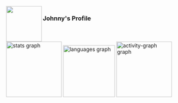<img align="left" height="96" src="https://t4.ftcdn.net/jpg/01/43/55/55/360_F_143555552_w9fLKpMzrG107FlJBjCA5Ib9EproXmiJ.jpg"  />

###

<h3 align="left">Johnny's Profile</h3>

###

<br clear="both">

<div align="left">
  <img src="https://github-readme-stats.vercel.app/api?username=Johnny-Wayne&hide_title=false&hide_rank=false&show_icons=true&include_all_commits=true&count_private=true&disable_animations=false&theme=github_dark&locale=en&hide_border=true&custom_title=Johnny-wayne's%20GitHub%20Stats" height="150" alt="stats graph"  />
  <img src="https://github-readme-stats.vercel.app/api/top-langs?username=Johnny-Wayne&locale=en&hide_title=false&layout=compact&card_width=320&langs_count=5&theme=github_dark&hide_border=true" height="140" alt="languages graph"  />
  <img src="https://github-readme-activity-graph.vercel.app/graph?username=Johnny-Wayne&area=false&hide_border=true&hide_title=false&theme=github-dark" height="150" alt="activity-graph graph"  />
</div>

###
